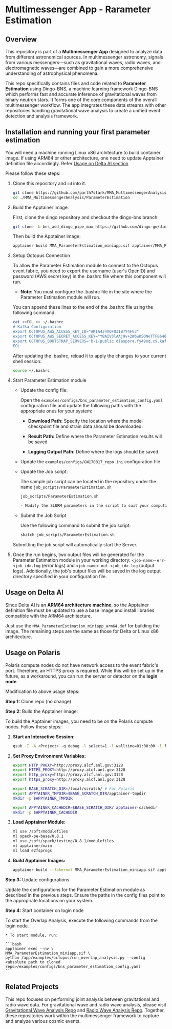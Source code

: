 # Multimessenger App - Rarameter Estimation

## Overview
This repository is part of a **Multimessenger App** designed to analyze data from different astronomical sources. In multimessenger astronomy, signals from various messengers—such as gravitational waves, radio waves, and electromagnetic waves—are combined to gain a more comprehensive understanding of astrophysical phenomena.

This repo specifically contains files and code related to **Parameter Estimation** using Dingo-BNS, a machine learning framework Dingo-BNS which performs fast and accurate inference of gravitational waves from binary neutron stars. It forms one of the core components of the overall multimessenger workflow. The app integrates these data streams with other repositories handling gravitational wave analysis to create a unified event detection and analysis framework.

## Installation and running your first parameter estimation

You will need a machine running Linux x86 architecture to build container image. If using ARM64 or other architecture, one need to update Apptainer definition file accordingly. Refer [Usage on Delta AI section](##usage-on-delta-ai)

Please follow these steps:

1.  Clone this repository and `cd` into it.

    ```bash
    git clone https://github.com/parth7stark/MMA_MultimessengerAnalysis.git
    cd ./MMA_MultimessengerAnalysis/ParameterEstimation
    ```

2. Build the Apptainer image:

    First, clone the dingo repository and checkout the dingo-bns branch:
    
    ```bash
    git clone -b bns_add_dingo_pipe_max https://github.com/dingo-gw/dingo.git ./dingo
    ```

    Then build the Apptainer image:
    
    ```bash
    apptainer build MMA_ParameterEstimation_miniapp.sif apptainer/MMA_ParameterEstimation_miniapp.def
    ```

3. Setup Octopus Connection

    To allow the Parameter Estimation module to connect to the Octopus event fabric, you need to export the username (user's OpenID) and password (AWS secret key) in the .bashrc file where this component will run.

    * **Note:** You must configure the .bashrc file in the site where the Parameter Estimation module will run.

    You can append these lines to the end of the .bashrc file using the following command:

    ```bash
    cat <<EOL >> ~/.bashrc
    # Kafka Configuration
    export OCTOPUS_AWS_ACCESS_KEY_ID="AKIA4J4XQFUIIB7Y4FG3"
    export OCTOPUS_AWS_SECRET_ACCESS_KEY="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"
    export OCTOPUS_BOOTSTRAP_SERVERS='b-1-public.diaspora.fy49oq.c9.kafka.us-east-1.amazonaws.com:9198,b-2-public.diaspora.fy49oq.c9.kafka.us-east-1.amazonaws.com:9198'
    EOL   
    ```

    After updating the .bashrc, reload it to apply the changes to your current shell session:
    
    ```bash
    source ~/.bashrc
    ```

4. Start Parameter Estimation module


   * Update the config file:

        Open the `examples/configs/bns_parameter_estimation_config.yaml` configuration file and update the following paths with the appropriate ones for your system:

        - **Download Path:** Specify the location where the model checkpoint file and strain data should be downloaded.

        - **Result Path:** Define where the Parameter Estimation results will be saved

        - **Logging Output Path:** Define where the logs should be saved.

   * Update the `examples/configs/GW170817_repo.ini` configuration file

   * Update the Job script:
      
       The sample job script can be located in the repository under the name `job_scripts/ParameterEstimation.sh`

        ```bash
        job_scripts/ParameterEstimation.sh
    
        - Modify the SLURM parameters in the script to suit your computing environment (e.g., partition, time, and resources).
        ```

    * Submit the Job Script
    
        Use the following command to submit the job script:
    
        ```bash
        sbatch job_scripts/ParameterEstimation.sh
        ```

    Submitting the job script will automatically start the Server.

5.  Once the run begins, two output files will be generated for the Parameter Estimation module in your working directory: 
`<job-name>-err-<job_id>.log` (error logs) and `<job-name>-out-<job_id>.log` (output logs). Additionally, the job's output files will be saved in the log output directory specified in your configuration file.

## Usage on Delta AI

Since Delta AI is an **ARM64 architecture machine**, so the Apptainer definition file must be updated to use a base image and install libraries compatible with the ARM64 architecture.

Just use the `MMA_ParameterEstimation_miniapp_arm64.def` for building the image.
The remaining steps are the same as those for Delta or Linux x86 architecture.


## Usage on Polaris

Polaris compute nodes do not have network access to the event fabric's port. Therefore, an HTTPS proxy is required. While this will be set up in the future, as a workaround, you can run the server or detector on the **login node**.

Modification to above usage steps:

**Step 1:** Clone repo (no change)

**Step 2:** Build the Apptainer image:

To build the Apptainer images, you need to be on the Polaris compute nodes. Follow these steps:

1. **Start an Interactive Session:**
   ```bash
   qsub -I -A <Project> -q debug -l select=1 -l walltime=01:00:00 -l filesystems=home:eagle -l singularity_fakeroot=true
   ```

2. **Set Proxy Environment Variables:**

   ```bash
   export HTTP_PROXY=http://proxy.alcf.anl.gov:3128
   export HTTPS_PROXY=http://proxy.alcf.anl.gov:3128
   export http_proxy=http://proxy.alcf.anl.gov:3128
   export https_proxy=http://proxy.alcf.anl.gov:3128

   export BASE_SCRATCH_DIR=/local/scratch/ # For Polaris
   export APPTAINER_TMPDIR=$BASE_SCRATCH_DIR/apptainer-tmpdir
   mkdir -p $APPTAINER_TMPDIR

   export APPTAINER_CACHEDIR=$BASE_SCRATCH_DIR/ apptainer-cachedir
   mkdir -p $APPTAINER_CACHEDIR
   ```

3. **Load Apptainer Module:**

   ```bash
   ml use /soft/modulefiles
   ml spack-pe-base/0.8.1
   ml use /soft/spack/testing/0.8.1/modulefiles
   ml apptainer/main
   ml load e2fsprogs
   ```

4. **Build Apptainer Images:**
   
    ```bash
    apptainer build --fakeroot MMA_ParameterEstimation_miniapp.sif apptainer/MMA_ParameterEstimation_miniapp.def
    ```


**Step 3:** Update configurations

Update the configurations for the Parameter Estimation module as described in the previous steps. Ensure the paths in the config files point to the appropriate locations on your system.

**Step 4:** Start container on login node

To start the Overlap Analysis, execute the following commands from the login node.

    * To start module, run:

    ```bash
    apptainer exec --nv \
    MMA_ParameterEstimation_miniapp.sif \
    python /app/examples/octopus/run_overlap_analysis.py --config <absolute path to cloned repo>/examples/configs/bns_parameter_estimation_config.yaml
    ```



## Related Projects
This repo focuses on performing joint analysis between gravitational and radio wave data. For gravitational wave and radio wave analysis, please visit [Gravitational Wave Analysis Repo](https://github.com/parth7stark/MMA_GravitationalWave/tree/main) and [Radio Wave Analysis Repo](https://github.com/parth7stark/MMA_RadioWave/tree/main). Together, these repositories work within the multimessenger framework to capture and analyze various cosmic events.

